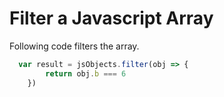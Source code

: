 # Filter a Javascript Array

Following code filters the array.

```js
  var result = jsObjects.filter(obj => {
  		return obj.b === 6
	})
```
